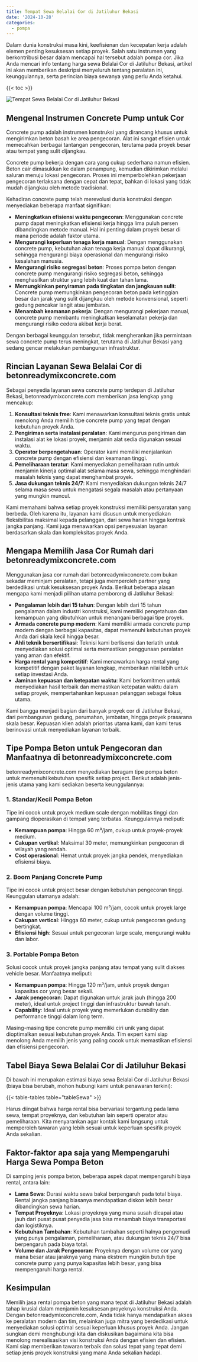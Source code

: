 ```yaml
---
title: Tempat Sewa Belalai Cor di Jatiluhur Bekasi
date: '2024-10-28'
categories:
  - pompa
---
```


Dalam dunia konstruksi masa kini, keefisienan dan kecepatan kerja adalah elemen penting kesuksesan setiap proyek. Salah satu instrumen yang berkontribusi besar dalam mencapai hal tersebut adalah pompa cor. Jika Anda mencari info tentang harga sewa Belalai Cor di Jatiluhur Bekasi, artikel ini akan memberikan deskripsi menyeluruh tentang peralatan ini, keunggulannya, serta perincian biaya sewanya yang perlu Anda ketahui.

{{< toc >}}

![Tempat Sewa Belalai Cor di Jatiluhur Bekasi](https://betoncor8.github.io/pump/concrete-pump%20(19).png)

## Mengenal Instrumen Concrete Pump untuk Cor

Concrete pump adalah instrumen konstruksi yang dirancang khusus untuk mengirimkan beton basah ke area pengecoran. Alat ini sangat efisien untuk memecahkan berbagai tantangan pengecoran, terutama pada proyek besar atau tempat yang sulit dijangkau.

Concrete pump bekerja dengan cara yang cukup sederhana namun efisien. Beton cair dimasukkan ke dalam penampung, kemudian dikirimkan melalui saluran menuju lokasi pengecoran. Proses ini memperbolehkan pekerjaan pengecoran terlaksana dengan cepat dan tepat, bahkan di lokasi yang tidak mudah dijangkau oleh metode tradisional.

Kehadiran concrete pump telah merevolusi dunia konstruksi dengan menyediakan beberapa manfaat signifikan:

- **Meningkatkan efisiensi waktu pengecoran**: Menggunakan concrete pump dapat meningkatkan efisiensi kerja hingga lima puluh persen dibandingkan metode manual. Hal ini penting dalam proyek besar di mana periode adalah faktor utama.
- **Mengurangi keperluan tenaga kerja manual**: Dengan menggunakan concrete pump, kebutuhan akan tenaga kerja manual dapat dikurangi, sehingga mengurangi biaya operasional dan mengurangi risiko kesalahan manusia.
- **Mengurangi risiko segregasi beton**: Proses pompa beton dengan concrete pump mengurangi risiko segregasi beton, sehingga menghasilkan struktur yang lebih kuat dan tahan lama.
- **Memungkinkan penyiraman pada tingkatan dan jangkauan sulit**: Concrete pump memungkinkan pengecoran beton pada ketinggian besar dan jarak yang sulit dijangkau oleh metode konvensional, seperti gedung pencakar langit atau jembatan.
- **Menambah keamanan pekerja**: Dengan mengurangi pekerjaan manual, concrete pump membantu meningkatkan keselamatan pekerja dan mengurangi risiko cedera akibat kerja berat.

Dengan berbagai keunggulan tersebut, tidak mengherankan jika permintaan sewa concrete pump terus meningkat, terutama di Jatiluhur Bekasi yang sedang gencar melakukan pembangunan infrastruktur.

## Rincian Layanan Sewa Belalai Cor di betonreadymixconcrete.com

Sebagai penyedia layanan sewa concrete pump terdepan di Jatiluhur Bekasi, betonreadymixconcrete.com memberikan jasa lengkap yang mencakup:

1. **Konsultasi teknis free**: Kami menawarkan konsultasi teknis gratis untuk menolong Anda memilih tipe concrete pump yang tepat dengan kebutuhan proyek Anda.
2. **Pengiriman serta instalasi peralatan**: Kami mengurus pengiriman dan instalasi alat ke lokasi proyek, menjamin alat sedia digunakan sesuai waktu.
3. **Operator berpengetahuan**: Operator kami memiliki menjalankan concrete pump dengan efisiensi dan keamanan tinggi.
4. **Pemeliharaan teratur**: Kami menyediakan pemeliharaan rutin untuk menjamin kinerja optimal alat selama masa sewa, sehingga menghindari masalah teknis yang dapat menghambat proyek.
5. **Jasa dukungan teknis 24/7**: Kami menyediakan dukungan teknis 24/7 selama masa sewa untuk mengatasi segala masalah atau pertanyaan yang mungkin muncul.

Kami memahami bahwa setiap proyek konstruksi memiliki persyaratan yang berbeda. Oleh karena itu, layanan kami disusun untuk menyediakan fleksibilitas maksimal kepada pelanggan, dari sewa harian hingga kontrak jangka panjang. Kami juga menawarkan opsi penyesuaian layanan berdasarkan skala dan kompleksitas proyek Anda.

## Mengapa Memilih Jasa Cor Rumah dari betonreadymixconcrete.com

Menggunakan jasa cor rumah dari betonreadymixconcrete.com bukan sekadar meminjam peralatan, tetapi juga memperoleh partner yang berdedikasi untuk kesuksesan proyek Anda. Berikut beberapa alasan mengapa kami menjadi pilihan utama pemborong di Jatiluhur Bekasi:

- **Pengalaman lebih dari 15 tahun**: Dengan lebih dari 15 tahun pengalaman dalam industri konstruksi, kami memiliki pengetahuan dan kemampuan yang dibutuhkan untuk menangani berbagai tipe proyek.
- **Armada concrete pump modern**: Kami memiliki armada concrete pump modern dengan berbagai kapasitas, dapat memenuhi kebutuhan proyek Anda dari skala kecil hingga besar.
- **Ahli teknik bersertifikasi**: Teknisi kami berlisensi dan terlatih untuk menyediakan solusi optimal serta memastikan penggunaan peralatan yang aman dan efektif.
- **Harga rental yang kompetitif**: Kami menawarkan harga rental yang kompetitif dengan paket layanan lengkap, memberikan nilai lebih untuk setiap investasi Anda.
- **Jaminan kepuasan dan ketepatan waktu**: Kami berkomitmen untuk menyediakan hasil terbaik dan memastikan ketepatan waktu dalam setiap proyek, mempertahankan kepuasan pelanggan sebagai fokus utama.

Kami bangga menjadi bagian dari banyak proyek cor di Jatiluhur Bekasi, dari pembangunan gedung, perumahan, jembatan, hingga proyek prasarana skala besar. Kepuasan klien adalah prioritas utama kami, dan kami terus berinovasi untuk menyediakan layanan terbaik.

## Tipe Pompa Beton untuk Pengecoran dan Manfaatnya di betonreadymixconcrete.com

betonreadymixconcrete.com menyediakan beragam tipe pompa beton untuk memenuhi kebutuhan spesifik setiap project. Berikut adalah jenis-jenis utama yang kami sediakan beserta keunggulannya:

### 1\. Standar/Kecil Pompa Beton

Tipe ini cocok untuk proyek medium scale dengan mobilitas tinggi dan gampang dioperasikan di tempat yang terbatas. Keunggulannya meliputi:

- **Kemampuan pompa**: Hingga 60 m³/jam, cukup untuk proyek-proyek medium.
- **Cakupan vertikal**: Maksimal 30 meter, memungkinkan pengecoran di wilayah yang rendah.
- **Cost operasional**: Hemat untuk proyek jangka pendek, menyediakan efisiensi biaya.

### 2\. Boom Panjang Concrete Pump

Tipe ini cocok untuk project besar dengan kebutuhan pengecoran tinggi. Keunggulan utamanya adalah:

- **Kemampuan pompa**: Mencapai 100 m³/jam, cocok untuk proyek large dengan volume tinggi.
- **Cakupan vertical**: Hingga 60 meter, cukup untuk pengecoran gedung bertingkat.
- **Efisiensi high**: Sesuai untuk pengecoran large scale, mengurangi waktu dan labor.

### 3\. Portable Pompa Beton

Solusi cocok untuk proyek jangka panjang atau tempat yang sulit diakses vehicle besar. Manfaatnya meliputi:

- **Kemampuan pompa**: Hingga 120 m³/jam, untuk proyek dengan kapasitas cor yang besar sekali.
- **Jarak pengecoran**: Dapat digunakan untuk jarak jauh (hingga 200 meter), ideal untuk project tinggi dan infrastruktur bawah tanah.
- **Capability**: Ideal untuk proyek yang memerlukan durability dan performance tinggi dalam long term.

Masing-masing tipe concrete pump memiliki ciri unik yang dapat dioptimalkan sesuai kebutuhan proyek Anda. Tim expert kami siap menolong Anda memilih jenis yang paling cocok untuk memastikan efisiensi dan efisiensi pengecoran.

## Tabel Biaya Sewa Belalai Cor di Jatiluhur Bekasi

Di bawah ini merupakan estimasi biaya sewa Belalai Cor di Jatiluhur Bekasi (biaya bisa berubah, mohon hubungi kami untuk penawaran terkini):

{{< table-tables table="tableSewa" >}}

Harus diingat bahwa harga rental bisa bervariasi tergantung pada lama sewa, tempat proyeknya, dan kebutuhan lain seperti operator atau pemeliharaan. Kita menyarankan agar kontak kami langsung untuk memperoleh tawaran yang lebih sesuai untuk keperluan spesifik proyek Anda sekalian.

## Faktor-faktor apa saja yang Mempengaruhi Harga Sewa Pompa Beton

Di samping jenis pompa beton, beberapa aspek dapat mempengaruhi biaya rental, antara lain:

- **Lama Sewa**: Durasi waktu sewa bakal berpengaruh pada total biaya. Rental jangka panjang biasanya mendapatkan diskon lebih besar dibandingkan sewa harian.
- **Tempat Proyeknya**: Lokasi proyeknya yang mana susah dicapai atau jauh dari pusat pusat penyedia jasa bisa menambah biaya transportasi dan logistiknya.
- **Kebutuhan Tambahan**: Kebutuhan tambahan seperti halnya pengemudi yang punya pengalaman, pemeliharaan, atau dukungan teknis 24/7 bisa berpengaruh pada biaya total.
- **Volume dan Jarak Pengecoran**: Proyeknya dengan volume cor yang mana besar atau jaraknya yang mana ekstrem mungkin butuh tipe concrete pump yang punya kapasitas lebih besar, yang bisa mempengaruhi harga rental.

## Kesimpulan

Memilih jasa rental pompa beton yang mana tepat di Jatiluhur Bekasi adalah tahap krusial dalam menjamin kesuksesan proyeknya konstruksi Anda. Dengan betonreadymixconcrete.com, Anda tidak hanya mendapatkan akses ke peralatan modern dan tim, melainkan juga mitra yang berdedikasi untuk menyediakan solusi optimal sesuai keperluan khusus proyek Anda. Jangan sungkan demi menghubungi kita dan diskusikan bagaimana kita bisa menolong merealisasikan visi konstruksi Anda dengan efisien dan efisien. Kami siap memberikan tawaran terbaik dan solusi tepat yang tepat demi setiap jenis proyek konstruksi yang mana Anda sekalian hadapi.
